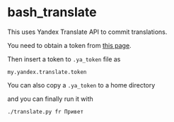 # bash_translate

This uses Yandex Translate API to commit translations.

You need to obtain a token from [this page](https://tech.yandex.com/translate/).

Then insert a token to `.ya_token` file as

```
my.yandex.translate.token
```

You can also copy a `.ya_token` to a home directory

and you can finally run it with

```bash
./translate.py fr Привет
```
